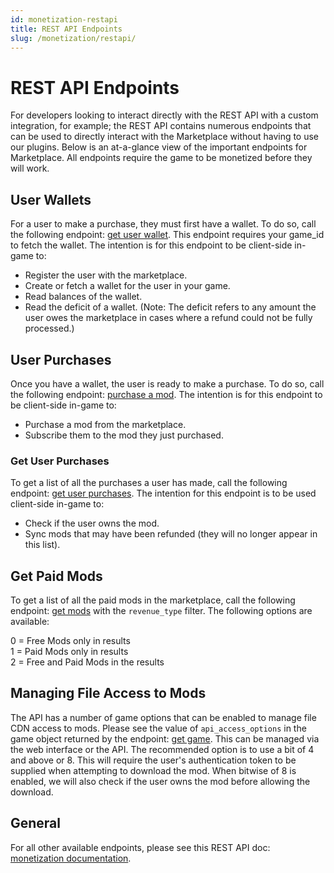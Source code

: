 ```yaml
---
id: monetization-restapi
title: REST API Endpoints
slug: /monetization/restapi/
---
```


# REST API Endpoints

For developers looking to interact directly with the REST API with a custom integration, for example; the REST API contains numerous endpoints that can be used to directly interact with the Marketplace without having to use our plugins. Below is an at-a-glance view of the important endpoints for Marketplace. All endpoints require the game to be monetized before they will work.

## User Wallets

For a user to make a purchase, they must first have a wallet. To do so, call the following endpoint: [get user wallet](https://docs.mod.io/restapiref/#get-user-wallet). This endpoint requires your game_id to fetch the wallet. The intention is for this endpoint to be client-side in-game to:
- Register the user with the marketplace.
- Create or fetch a wallet for the user in your game.
- Read balances of the wallet.
- Read the deficit of a wallet. (Note: The deficit refers to any amount the user owes the marketplace in cases where a refund could not be fully processed.)

## User Purchases

Once you have a wallet, the user is ready to make a purchase. To do so, call the following endpoint: [purchase a mod](https://docs.mod.io/restapiref/#purchase-a-mod). The intention is for this endpoint to be client-side in-game to:
- Purchase a mod from the marketplace.
- Subscribe them to the mod they just purchased.

### Get User Purchases

To get a list of all the purchases a user has made, call the following endpoint: [get user purchases](https://docs.mod.io/restapiref/#get-user-purchases). The intention for this endpoint is to be used client-side in-game to:
- Check if the user owns the mod.
- Sync mods that may have been refunded (they will no longer appear in this list).

## Get Paid Mods

To get a list of all the paid mods in the marketplace, call the following endpoint: [get mods](https://docs.mod.io/restapiref/#get-mods) with the `revenue_type` filter. The following options are available:

0 = Free Mods only in results  
1 = Paid Mods only in results  
2 = Free and Paid Mods in the results

## Managing File Access to Mods

The API has a number of game options that can be enabled to manage file CDN access to mods. Please see the value of `api_access_options` in the game object returned by the endpoint: [get game](https://docs.mod.io/restapiref/#get-game). This can be managed via the web interface or the API. The recommended option is to use a bit of 4 and above or 8. This will require the user's authentication token to be supplied when attempting to download the mod. When bitwise of 8 is enabled, we will also check if the user owns the mod before allowing the download.

## General

For all other available endpoints, please see this REST API doc: [monetization documentation](https://docs.mod.io/restapiref/#monetization).